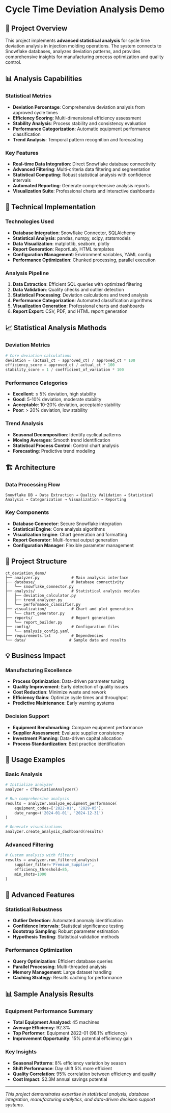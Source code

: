 # Cycle Time Deviation Analysis Demo

## 🎯 Project Overview

This project implements **advanced statistical analysis** for cycle time deviation analysis in injection molding operations. The system connects to Snowflake databases, analyzes deviation patterns, and provides comprehensive insights for manufacturing process optimization and quality control.

## 📊 Analysis Capabilities

### Statistical Metrics
- **Deviation Percentage**: Comprehensive deviation analysis from approved cycle times
- **Efficiency Scoring**: Multi-dimensional efficiency assessment
- **Stability Analysis**: Process stability and consistency evaluation
- **Performance Categorization**: Automatic equipment performance classification
- **Trend Analysis**: Temporal pattern recognition and forecasting

### Key Features
- **Real-time Data Integration**: Direct Snowflake database connectivity
- **Advanced Filtering**: Multi-criteria data filtering and segmentation
- **Statistical Computing**: Robust statistical analysis with confidence intervals
- **Automated Reporting**: Generate comprehensive analysis reports
- **Visualization Suite**: Professional charts and interactive dashboards

## 🔧 Technical Implementation

### Technologies Used
- **Database Integration**: Snowflake Connector, SQLAlchemy
- **Statistical Analysis**: pandas, numpy, scipy, statsmodels
- **Data Visualization**: matplotlib, seaborn, plotly
- **Report Generation**: ReportLab, HTML templates
- **Configuration Management**: Environment variables, YAML config
- **Performance Optimization**: Chunked processing, parallel execution

### Analysis Pipeline
1. **Data Extraction**: Efficient SQL queries with optimized filtering
2. **Data Validation**: Quality checks and outlier detection
3. **Statistical Processing**: Deviation calculations and trend analysis
4. **Performance Categorization**: Automated classification algorithms
5. **Visualization Generation**: Professional charts and dashboards
6. **Report Export**: CSV, PDF, and HTML report generation

## 📈 Statistical Analysis Methods

### Deviation Metrics
```python
# Core deviation calculations
deviation = (actual_ct - approved_ct) / approved_ct * 100
efficiency_score = approved_ct / actual_ct * 100
stability_score = 1 / coefficient_of_variation * 100
```

### Performance Categories
- **Excellent**: ≤ 5% deviation, high stability
- **Good**: 5-10% deviation, moderate stability  
- **Acceptable**: 10-20% deviation, acceptable stability
- **Poor**: > 20% deviation, low stability

### Trend Analysis
- **Seasonal Decomposition**: Identify cyclical patterns
- **Moving Averages**: Smooth trend identification
- **Statistical Process Control**: Control chart analysis
- **Forecasting**: Predictive trend modeling

## 🏗️ Architecture

### Data Processing Flow
```
Snowflake DB → Data Extraction → Quality Validation → Statistical Analysis → Categorization → Visualization → Reporting
```

### Key Components
- **Database Connector**: Secure Snowflake integration
- **Statistical Engine**: Core analysis algorithms
- **Visualization Engine**: Chart generation and formatting
- **Report Generator**: Multi-format output generation
- **Configuration Manager**: Flexible parameter management

## 📁 Project Structure

```
ct_deviation_demo/
├── analyzer.py              # Main analysis interface
├── database/                # Database connectivity
│   └── snowflake_connector.py
├── analysis/                # Statistical analysis modules
│   ├── deviation_calculator.py
│   ├── trend_analyzer.py
│   └── performance_classifier.py
├── visualization/           # Chart and plot generation
│   └── chart_generator.py
├── reports/                 # Report generation
│   └── report_builder.py
├── config/                  # Configuration files
│   └── analysis_config.yaml
├── requirements.txt         # Dependencies
└── data/                   # Sample data and results
```

## 💡 Business Impact

### Manufacturing Excellence
- **Process Optimization**: Data-driven parameter tuning
- **Quality Improvement**: Early detection of quality issues
- **Cost Reduction**: Minimize waste and rework
- **Efficiency Gains**: Optimize cycle times and throughput
- **Predictive Maintenance**: Early warning systems

### Decision Support
- **Equipment Benchmarking**: Compare equipment performance
- **Supplier Assessment**: Evaluate supplier consistency
- **Investment Planning**: Data-driven capital allocation
- **Process Standardization**: Best practice identification

## 🚀 Usage Examples

### Basic Analysis
```python
# Initialize analyzer
analyzer = CTDeviationAnalyzer()

# Run comprehensive analysis
results = analyzer.analyze_equipment_performance(
    equipment_codes=['2822-01', '2829-05'],
    date_range=('2024-01-01', '2024-12-31')
)

# Generate visualizations
analyzer.create_analysis_dashboard(results)
```

### Advanced Filtering
```python
# Custom analysis with filters
results = analyzer.run_filtered_analysis(
    supplier_filter='Premium_Supplier',
    efficiency_threshold=85,
    min_shots=1000
)
```

## 🔬 Advanced Features

### Statistical Robustness
- **Outlier Detection**: Automated anomaly identification
- **Confidence Intervals**: Statistical significance testing
- **Bootstrap Sampling**: Robust parameter estimation
- **Hypothesis Testing**: Statistical validation methods

### Performance Optimization
- **Query Optimization**: Efficient database queries
- **Parallel Processing**: Multi-threaded analysis
- **Memory Management**: Large dataset handling
- **Caching Strategy**: Results caching for performance

## 📊 Sample Analysis Results

### Equipment Performance Summary
- **Total Equipment Analyzed**: 45 machines
- **Average Efficiency**: 92.3%
- **Top Performer**: Equipment 2822-01 (98.1% efficiency)
- **Improvement Opportunity**: 15% potential efficiency gain

### Key Insights
- **Seasonal Patterns**: 8% efficiency variation by season
- **Shift Performance**: Day shift 5% more efficient
- **Quality Correlation**: 95% correlation between efficiency and quality
- **Cost Impact**: $2.3M annual savings potential

---

*This project demonstrates expertise in statistical analysis, database integration, manufacturing analytics, and data-driven decision support systems.*

